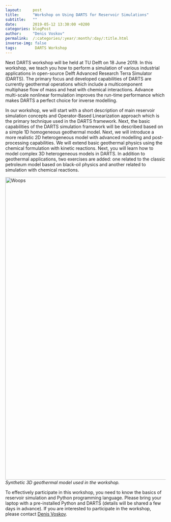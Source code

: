 ```yaml
---
layout:     post
title:      "Workshop on Using DARTS for Reservoir Simulations"
subtitle:   ""
date:       2019-05-12 13:30:00 +0200
categories: blogPost
author:     "Denis Voskov"
permalink:  /:categories/:year/:month/:day/:title.html
inverse-img: false
tags:        DARTS Workshop
---
```

<p>Next DARTS workshop will be held at TU Delft on 18 June 2019. In this workshop, we teach you how to perform a simulation of various industrial applications in open-source Delft Advanced Research Terra Simulator (DARTS). The primary focus and developed capabilities of DARTS are currently geothermal operations which include a multicomponent multiphase flow of mass and heat with chemical interactions. Advance multi-scale nonlinear formulation improves the run-time performance which makes DARTS a perfect choice for inverse modelling.</p>

<p> In our workshop, we will start with a short description of main reservoir simulation concepts and Operator-Based Linearization approach which is the primary technique used in the DARTS framework. Next, the basic capabilities of the DARTS simulation framework will be described based on a simple 1D homogeneous geothermal model. Next, we will introduce a more realistic 2D heterogeneous model with advanced modelling and post-processing capabilities. We will extend basic geothermal physics using the chemical formulation with kinetic reactions. Next, you will learn how to model complex 3D heterogeneous models in DARTS. In addition to geothermal applications, two exercises are added: one related to the classic petroleum model based on black-oil physics and another related to simulation with chemical reactions.</p>

<p>
    <img src="{{site.baseurl}}/assets/img/geothermal_model.jpg" width="950" alt="Woops">
    <em> Synthetic 3D geothermal model used in the workshop.</em>
</p>

<p> To effectively participate in this workshop, you need to know the basics of reservoir simulation and Python programming language. Please bring your laptop with a pre-installed Python and DARTS (details will be shared a few days in advance). If you are interested to participate in the workshop, please contact <a href = "mailto:D.V.Voskov@tudelft.nl">Denis Voskov</a>.
